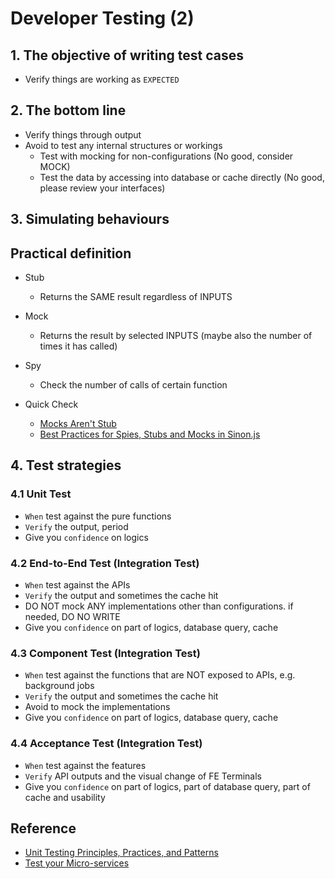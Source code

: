 # Developer Testing (2)

## 1. The objective of writing test cases

- Verify things are working as `EXPECTED`

## 2. The bottom line

- Verify things through output
- Avoid to test any internal structures or workings
  - Test with mocking for non-configurations (No good, consider MOCK)
  - Test the data by accessing into database or cache directly (No good, please review your interfaces)

## 3. Simulating behaviours

## Practical definition

- Stub
  - Returns the SAME result regardless of INPUTS
- Mock
  - Returns the result by selected INPUTS (maybe also the number of times it has called)
- Spy

  - Check the number of calls of certain function

- Quick Check
  - [Mocks Aren't Stub](https://martinfowler.com/articles/mocksArentStubs.html "https://martinfowler.com/articles/mocksArentStubs.html")
  - [Best Practices for Spies, Stubs and Mocks in Sinon.js](https://semaphoreci.com/community/tutorials/best-practices-for-spies-stubs-and-mocks-in-sinon-js "https://semaphoreci.com/community/tutorials/best-practices-for-spies-stubs-and-mocks-in-sinon-js")

## 4. Test strategies

### 4.1 Unit Test

- `When` test against the pure functions
- `Verify` the output, period
- Give you `confidence` on logics

### 4.2 End-to-End Test (Integration Test)

- `When` test against the APIs
- `Verify` the output and sometimes the cache hit
- DO NOT mock ANY implementations other than configurations. if needed, DO NO WRITE
- Give you `confidence` on part of logics, database query, cache

### 4.3 Component Test (Integration Test)

- `When` test against the functions that are NOT exposed to APIs, e.g. background jobs
- `Verify` the output and sometimes the cache hit
- Avoid to mock the implementations
- Give you `confidence` on part of logics, database query, cache

### 4.4 Acceptance Test (Integration Test)

- `When` test against the features
- `Verify` API outputs and the visual change of FE Terminals
- Give you `confidence` on part of logics, part of database query, part of cache and usability

## Reference

- [Unit Testing Principles, Practices, and Patterns](https://www.manning.com/books/unit-testing "https://www.manning.com/books/unit-testing")
- [Test your Micro-services](https://loopback.io/doc/en/lb4/Testing-your-application.html "https://loopback.io/doc/en/lb4/Testing-your-application.html")
